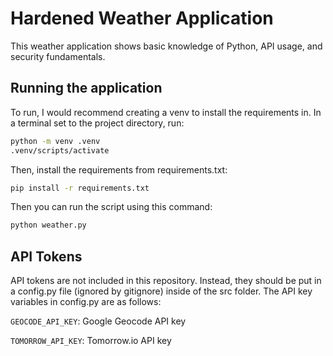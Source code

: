 # Hardened Weather Application
This weather application shows basic knowledge of Python, API usage, and security fundamentals.



## Running the application
To run, I would recommend creating a venv to install the requirements in. In a terminal set to the project directory, run:
```bash
python -m venv .venv
.venv/scripts/activate
```

Then, install the requirements from requirements.txt:
```bash
pip install -r requirements.txt
```

Then you can run the script using this command:
```bash
python weather.py
```

## API Tokens
API tokens are not included in this repository. Instead, they should be put in a config.py file (ignored by gitignore) inside of the src folder. The API key variables in config.py are as follows:

`GEOCODE_API_KEY`: Google Geocode API key

`TOMORROW_API_KEY`: Tomorrow.io API key